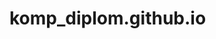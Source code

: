 # komp_diplom.github.io<!DOCTYPE html>
<html lang="en">

<head>
    <meta charset="UTF-8">
    <meta name="viewport" content="width=device-width, initial-scale=1.0">
    <title>Переферия</title>
    <link rel="stylesheet" href="../css/miw.css">
    <link rel="stylesheet" type="text/css"
        href="https://cdnjs.cloudflare.com/ajax/libs/font-awesome/5.15.1/css/all.min.css">
    <link rel="preconnect" href="https://fonts.googleapis.com">
    <link rel="preconnect" href="https://fonts.gstatic.com" crossorigin>
    <link href="https: //fonts.googleapis.com/css2?family=Montserrat:ital,wght@0,100..900;1,100..900&display=swap"
        rel="stylesheet">
    <link rel="preconnect" href="https://fonts.googleapis.com">
    <link rel="preconnect" href="https://fonts.gstatic.com" crossorigin>
    <link href="https: //fonts.googleapis.com/css2?family=Roboto+Condensed:ital,wght@0,100..900;1,100..900&display=swap"
        rel="stylesheet">
    <link rel="preconnect" href="https://fonts.googleapis.com">
    <link rel="preconnect" href="https://fonts.gstatic.com" crossorigin>
    <link rel="preconnect" href="https://fonts.googleapis.com">
    <link rel="preconnect" href="https://fonts.gstatic.com" crossorigin>
    <link href="https://fonts.googleapis.com/css2?family=Montserrat:ital,wght@0,100..900;1,100..900&display=swap"
        rel="stylesheet">
    <link
        href="https://fonts.googleapis.com/css2?family=Merriweather:ital,wght@0,300;0,400;0,700;0,900;1,300;1,400;1,700;1,900&family=Shippori+Antique+B1&family=Ubuntu:ital,wght@0,300;0,400;0,500;0,700;1,300;1,400;1,500;1,700&display=swap"
        rel="stylesheet">
    <link rel="preconnect" href="https://fonts.googleapis.com">
    <link rel="preconnect" href="https://fonts.gstatic.com" crossorigin>
    <link rel="preconnect" href="https://fonts.googleapis.com">
    <link rel="preconnect" href="https://fonts.gstatic.com" crossorigin>
    <link href="https://fonts.googleapis.com/css2?family=Mulish:ital,wght@0,200..1000;1,200..1000&display=swap"
        rel="stylesheet">
    <link
        href="https://fonts.googleapis.com/css2?family=Fira+Sans+Extra+Condensed:ital,wght@0,100;0,200;0,300;0,400;0,500;0,600;0,700;0,800;0,900;1,100;1,200;1,300;1,400;1,500;1,600;1,700;1,800;1,900&display=swap"
        rel="stylesheet">
    <link rel="preconnect" href="https://fonts.googleapis.com">
    <link rel="preconnect" href="https://fonts.gstatic.com" crossorigin>
    <link href="https://fonts.googleapis.com/css2?family=Fjalla+One&display=swap" rel="stylesheet">
    <link rel="preconnect" href="https://fonts.googleapis.com">
    <link rel="preconnect" href="https://fonts.gstatic.com" crossorigin>
    <link
        href="https://fonts.googleapis.com/css2?family=Barlow:ital,wght@0,100;0,200;0,300;0,400;0,500;0,600;0,700;0,800;0,900;1,100;1,200;1,300;1,400;1,500;1,600;1,700;1,800;1,900&family=Dosis:wght@200..800&display=swap"
        rel="stylesheet">
    <link rel="stylesheet" href="../css/animate.css">
    <link rel="stylesheet" href="https://cdnjs.cloudflare.com/ajax/libs/animate.css/4.1.1/animate.min.css" />
    <link rel="preconnect" href="https://fonts.googleapis.com">
    <link rel="preconnect" href="https://fonts.gstatic.com" crossorigin>
    <link href="https://fonts.googleapis.com/css2?family=Oswald:wght@200..700&display=swap" rel="stylesheet">
    <link rel="preconnect" href="https://fonts.googleapis.com">
    <link rel="preconnect" href="https://fonts.gstatic.com" crossorigin>
    <link href="https: //fonts.googleapis.com/css2?family=Montserrat:ital,wght@0,100..900;1,100..900&display=swap"
        rel="stylesheet">
    <link rel="preconnect" href="https://fonts.googleapis.com">
    <link rel="preconnect" href="https://fonts.gstatic.com" crossorigin>
    <link href="https: //fonts.googleapis.com/css2?family=Roboto+Condensed:ital,wght@0,100..900;1,100..900&display=swap"
        rel="stylesheet">
    <link rel="preconnect" href="https://fonts.googleapis.com">
    <link rel="preconnect" href="https://fonts.gstatic.com" crossorigin>
    <link href="https: //fonts.googleapis.com/css2?family=Montserrat:ital,wght@0,100..900;1,100..900&display=swap"
        rel="stylesheet">
    <link rel="preconnect" href="https://fonts.googleapis.com">
    <link rel="preconnect" href="https://fonts.gstatic.com" crossorigin>
    <link href="https: //fonts.googleapis.com/css2?family=Roboto+Condensed:ital,wght@0,100..900;1,100..900&display=swap"
        rel="stylesheet">
    <link rel="preconnect" href="https://fonts.googleapis.com">
    <link rel="preconnect" href="https://fonts.gstatic.com" crossorigin>
    <link
        href="https://fonts.googleapis.com/css2?family=Merriweather:ital,wght@0,300;0,400;0,700;0,900;1,300;1,400;1,700;1,900&family=Shippori+Antique+B1&family=Ubuntu:ital,wght@0,300;0,400;0,500;0,700;1,300;1,400;1,500;1,700&display=swap"
        rel="stylesheet">
    <link rel="preconnect" href="https://fonts.googleapis.com">
    <link rel="preconnect" href="https://fonts.gstatic.com" crossorigin>
    <link rel="preconnect" href="https://fonts.googleapis.com">
    <link rel="preconnect" href="https://fonts.gstatic.com" crossorigin>
    <link href="https://fonts.googleapis.com/css2?family=Mulish:ital,wght@0,200..1000;1,200..1000&display=swap"
        rel="stylesheet">
    <link
        href="https://fonts.googleapis.com/css2?family=Fira+Sans+Extra+Condensed:ital,wght@0,100;0,200;0,300;0,400;0,500;0,600;0,700;0,800;0,900;1,100;1,200;1,300;1,400;1,500;1,600;1,700;1,800;1,900&display=swap"
        rel="stylesheet">
    <link rel="stylesheet" href="https://cdnjs.cloudflare.com/ajax/libs/animate.css/4.1.1/animate.min.css" />
    <link rel="stylesheet" href="./css/animate.css">
    <link rel="stylesheet" href="https://cdnjs.cloudflare.com/ajax/libs/animate.css/4.1.1/animate.min.css" />
    <link href="https://fonts.googleapis.com/css2?family=Oswald&display=swap" rel="stylesheet">
    <link href="https://fonts.googleapis.com/css2?family=Lato&display=swap" rel="stylesheet">
    <script src="https://kit.fontawesome.com/a076d05399.js"></script>
</head>


<body>
    <style>
        .container {
        max-width: 1410px;
        margin: auto;
    }
    
    .row {
        display: flex;
        flex-wrap: wrap;
    }
    
    ul {
        list-style: none;
    }
    
        .footer-col .social-links a {
        display: inline-block;
        height: 40px;
        width: 40px;
        background-color: rgba(255, 255, 255, 0.2);
        margin: 0 10px 10px 0;
        text-align: center;
        line-height: 40px;
        border-radius: 50%;
        color: #ffffff;
        transition: all 0.5s ease;
    }
    
    .footer-col .social-links a:hover {
        color: #24262b;
        background-color: #ffffff;
    }
    
    .footer {
        background-color: #24262b;
        padding: 70px 0;
    }
    
    .footer-col {
        width: 300px;
        padding: 0 15px;
    }
    
    .h4_footer {
        font-size: 18px;
        color: #ffffff;
        text-transform: capitalize;
        margin-bottom: 25px;
        font-weight: 500;
        margin-left: 40px;
        position: relative;
    }
    
    .h4_footer_1 {
        font-size: 18px;
        color: #ffffff;
        text-transform: capitalize;
        margin-bottom: 35px;
        font-weight: 500;
        margin-left: 2px;
        position: relative;
    }
    
    .footer-col h4::before {
        content: '';
        position: absolute;
        left: 0;
        bottom: -10px;
        background-color: #00f6ff;
        height: 2px;
        box-sizing: border-box;
        width: 50px;
    }
    
    .footer-col ul li:not(:last-child) {
        margin-bottom: 10px;
    }
    
    .footer-col ul li a {
        font-size: 16px;
        text-transform: capitalize;
        color: #ffffff;
        text-decoration: none;
        font-weight: 300;
        color: #bbbbbb;
        display: block;
        transition: all 0.3s ease;
    }
    
    .footer-col ul li a:hover {
        color: #ffffff;
        padding-left: 8px;
    }
    
    .buton_p {
        border: #d43c38;
        background-color: #d43c38;
        padding: 10px 54px;
    }
    
    .buton_p:hover {
        background-color: #810a0a;
        transition: 1s;
    }.hidden {
    display: none;
}

.overlay {
    position: fixed;
    top: 0;
    left: 0;
    width: 100%;
    height: 100%;
    background-color: rgba(0, 0, 0, 0.5); /* Прозрачный черный цвет */
    backdrop-filter: blur(5px); /* Размытие фона */
    z-index: 1;
}

.modal {
    position: fixed;
    top: 50%;
    left: 50%;
    transform: translate(-50%, -50%);
    width: 500px;
    background-color: #fff;
    border-radius: 10px;
    padding: 20px;
    box-shadow: 0 0 10px rgba(0, 0, 0, 0.3);
    z-index: 21;
}

.modal-content {
    text-align: center;
}

.close {
    position: absolute;
    top: 10px;
    right: 10px;
    cursor: pointer;
}

.input-field {
    width: 450px;
    margin-bottom: 10px;
    padding: 10px;
    border: 1px solid #ccc;
    border-radius: 5px;
}

#confirmButton {
    margin-top: 20px;
    padding: 10px 20px;
    background-color: #333f89;
    color: white;
    border: none;
    border-radius: 5px;
    cursor: pointer;
    font-size: 16px;
}

#confirmButton:hover {
    background-color: #2b3cac;
}
html {
    scroll-behavior: smooth;
}
.notification {
    position: fixed;
    top: 50%;
    left: 50%;
    transform: translate(-50%, -50%);
    background-color: rgb(0, 0, 0); 
    color: #fff; 
    padding: 20px;
    border-radius: 5px;
    z-index: 1000; 
    text-align: center; 
}

.q_2 p {
    margin-top: 10px;
}
.n_1 {
    text-align: center;
}
.hidden {
    display: none;
}
a {
    text-decoration: none;
    color: white;
}
.p_header {
    margin-right: 20px;
}
    </style>
<div id="overlay" class="overlay hidden"></div>
<div id="modal" class="modal hidden">
    <div class="modal-content">
        <span class="close">&times;</span>
        <h2>Введите данные для покупки</h2>
        <input type="text" id="firstNameInput" class="input-field" placeholder="Имя">
        <input type="text" id="phoneInput" class="input-field" placeholder="Номер телефона">
        <input type="text" id="addressInput" class="input-field" placeholder="Адрес">
        <select style="    width: 473px;
        margin-left: 1px;" id="citySelect" class="input-field">
            <option value="Moscow">Актау</option>
            <option value="Saint Petersburg">Алматы</option>
            <option value="Novosibirsk">Астана</option>
            <option value="Yekaterinburg">Актобе</option>
            <option value="Kazan">Атрау</option>
            <option value="Chelyabinsk">Жанаозен</option>
            <option value="Omsk">Кызылорда</option>
            <option value="Samara">Шымкент</option>
            <option value="Rostov-on-Don">Павлодар</option>
            <option value="Ufa">Караганда</option>
        </select>
        <h3>Банковская карта</h3>
        <input type="text" id="cardInput" class="input-field" placeholder="Номер карты">
        <h3>Трехзначный код</h3>
        <input type="text" id="codeInput" class="input-field" placeholder="CVV">

        <button id="confirmButton">Подтвердить</button>
    </div>
</div>
<div id="notification" class="notification hidden">
    <div class="notification-content">
        Успешная покупка! Заказ будет доставлен в течение 7-10 дней.
    </div>
</div>
<video style="width: 1903px;" class="video" autoplay="autoplay" loop="" muted="" src="../img/analog-mode.mp4"></video>
    <header>
        <div style="position: absolute;" class="header_main">
            <a href="../inddex/glavnoe.html">
            <img src="../img/green_11.png" alt="">
            <p class="p_header"> <a style="margin-left: 1000px;" class="p_header_cilka_1" href="#targetClass1">Мыши</a></p>
            <p class="p_header"> <a class="p_header_cilka" href="#targetClass2">Коврики</a></p>
            <p class="p_header"> <a class="p_header_cilka" href="#targetClass3">Кресла</a></p>
            <p class="p_header"> <a class="p_header_cilka" href="#targetClass4">Микрофон</a></p>
        </a>
        </div>
    </header>

    <!-- <div class="text_maiin">
        <h1>ИГРОВАЯ ПЕРИФЕРИЯ</h1>
        <h2>ВЫБИРАЙ ЛУЧШЕЕ ДЛЯ ГЕЙМИНГА</h2>
        <h4>Для по-настоящему качественного гейминга, кроме игрового компьютера стоит подобрать правильный монитор и
            игровой комплект манипуляторов. Ощути максимальное погружение и качественный гейминг. Выбирай свой комплект
            для игр или работы. </h4>
        <button style="    background-color: #20ad18;" class="buton_p"><a class="aa" href="">Каталог</a></button>
    </div>
    <div class="maiin">
        <div class="maiin_img"><img style="       width: 829px;
            margin-left: 965px;
            margin-top: 43px;
           
        ;" src="../img/ff.png" alt=""></div>
    </div> -->
    <div class="text_g_1">
    </div>


    <div class="kokoko">
        <div style="    margin-left: 850px;" class="neon"></div>
        <h1 class="h1_poko">Игровые мыши</h1>



        <div id="targetClass1" class="komp">
            <div class="monik">
                <div class="monik_block_1">

                    <div class="block_img_monik">
                        <br><br>
                        <h1 class="colorr">
                            HyperX Pulsefire Haste </h1>
                        <img src="../img/x_1.jpg" alt="">
                    </div>
                    <div class="block_text_monik">
                        <div class="q">
                            <div class="w_2">
                                <p class="q_p">35 000 ₸</p>
                            </div>

                            <div class="w_1">
                                <img style="         width: 15px;
                        margin-top: 7px; margin-left: -15px;
                        margin-right: 7px;;" src="../img/exclamation-button.png" alt="">
                                <p style=" font-size: 13px;
                    margin-top: 16px;">2 300 ₸/мес</p>
                            </div>
                        </div>
                        <div class="q_2">
                            <p id="buyButton">Купить</p>
                        </div>
                    </div>
                </div>
                <div class="monik_block_1">

                    <div class="block_img_monik">
                        <br><br>
                        <h1 class="colorr">SAMSUNG ODYSSEY G3 </h1>
                        <img src="../img/x_2.jpg" alt="">
                    </div>
                    <div class="block_text_monik">
                        <div class="q">
                            <div class="w_2">
                                <p class="q_p">38 000 ₸</p>
                            </div>
                            <div class="w_1">
                                <img style="         width: 15px;
                        margin-top: 7px; margin-left: -15px;
                        margin-right: 7px;;" src="../img/exclamation-button.png" alt="">
                                <p style=" font-size: 13px;
                    margin-top: 16px;">3 100 ₸/мес</p>
                            </div>
                        </div>
                        <div class="q_2">
                            <p id="buyButton">Купить</p>
                        </div>
                    </div>
                </div>
                <div class="monik_block_1">

                    <div class="block_img_monik">
                        <br><br>
                        <h1 class="colorr">SAMSUNG ODYSSEY G3 </h1>
                        <img src="../img/x_3.jpg" alt="">
                    </div>
                    <div class="block_text_monik">
                        <div class="q">
                            <div class="w_2">
                                <p class="q_p">75 000 ₸</p>
                            </div>
                            <div class="w_1">
                                <img style="         width: 15px;
                        margin-top: 7px; margin-left: -15px;
                        margin-right: 7px;;" src="../img/exclamation-button.png" alt="">
                                <p style=" font-size: 13px;
                    margin-top: 16px;">6 200 ₸/мес</p>
                            </div>
                        </div>
                        <div class="q_2">
                            <p id="buyButton">Купить</p>
                        </div>
                    </div>
                </div>
                <div class="monik_block_1">

                    <div class="block_img_monik">
                        <br><br>
                        <h1 class="colorr">ACER NITRO X</h1>
                        <img src="../img/x_4.jpg" alt="">
                    </div>
                    <div class="block_text_monik">
                        <div class="q">
                            <div class="w_2">
                                <p class="q_p">60 000 ₸</p>
                            </div>
                            <div class="w_1">
                                <img style="         width: 15px;
                        margin-top: 7px; margin-left: -15px;
                        margin-right: 7px;;" src="../img/exclamation-button.png" alt="">
                                <p style=" font-size: 13px;
                    margin-top: 16px;">5 000 ₸/мес</p>
                            </div>
                        </div>
                        <div class="q_2">
                            <p id="buyButton">Купить</p>
                        </div>
                    </div>
                </div>
            </div>
        </div>

        <div class="j_1">


            <div class="h_1">
                <div class="b_1">
                    Pulsefire Core
                </div>
                <div class="b_2">
                    <img src="../img/miw_1.jpg" alt="">
                </div>
                <div class="b_3">
                    Симметричная
                </div>
                <div class="b_4">
                    Проводной
                </div>
                <div class="b_5">
                    20 млн нажатий
                </div>
                <div class="b_6">
                    RGB
                </div>
                <div class="b_7">
                    87 г
                </div>
                <div class="b_8">
                    220 дюймов в секунду
                </div>
                <div class="b_9">
                    1 000 Гц (1 мс)
                </div>
                <div class="b_11">
                    Pixart 3327
                </div>
                <div class="b_12">
                    С оплеткой
                </div>
                <div class="b_10">
                    15 000 ₸
                </div>
            </div>
            <div class="h_1">
                <div class="b_1">
                    Pulsefire FPS Pro
                </div>
                <div class="b_2">
                    <img src="../img/miw_2.jpg" alt="">
                </div>
                <div class="b_3">
                    Эргономичная
                </div>
                <div class="b_4">
                    Проводной
                </div>
                <div class="b_5">
                    20 млн нажатий
                </div>
                <div class="b_6">
                    RGB
                </div>
                <div class="b_7">
                    95 г
                </div>
                <div class="b_8">
                    450 дюймов в секунду
                </div>
                <div class="b_9">
                    1 000 Гц (1 мс)
                </div>
                <div class="b_11">
                    Pixart 3389
                </div>
                <div class="b_12">
                    С оплеткой
                </div>
                <div class="b_10">
                    20 000 ₸
                </div>
            </div>
            <div class="h_1">
                <div class="b_1">
                    Pulsefire Surge
                </div>
                <div class="b_2">
                    <img src="../img/miw_3.jpg" alt="">
                </div>
                <div class="b_3">
                    Симметричная
                </div>
                <div class="b_4">
                    Проводной
                </div>
                <div class="b_5">
                    50 млн нажатий
                </div>
                <div class="b_6">
                    RGB - 360°
                </div>
                <div class="b_7">
                    100 г
                </div>
                <div class="b_8">
                    450 дюймов в секунду
                </div>
                <div class="b_9">
                    1 000 Гц (1 мс)
                </div>
                <div class="b_11">
                    Pixart 3389
                </div>
                <div class="b_12">
                    С оплеткой
                </div>
                <div class="b_10">
                    25 000 ₸
                </div>
            </div>
            <div class="h_1">
                <div class="b_1">
                    Pulsefire Raid
                </div>
                <div class="b_2">
                    <img src="../img/miw_4.jpg" alt="">
                </div>
                <div class="b_3">
                    Эргономичная
                </div>
                <div class="b_4">
                    Проводной
                </div>
                <div class="b_5">
                    20 млн нажатий
                </div>
                <div class="b_6">
                    RGB
                </div>
                <div class="b_7">
                    95 г
                </div>
                <div class="b_8">
                    450 дюймов в секунду
                </div>
                <div class="b_9">
                    1 000 Гц (1 мс)
                </div>
                <div class="b_11">
                    Pixart 3389
                </div>
                <div class="b_12">
                    С оплеткой
                </div>
                <div class="b_10">
                    30 000 ₸
                </div>
            </div>
            <div class="h_1">
                <div class="b_1">
                    Pulsefire Dart
                </div>
                <div class="b_2">
                    <img src="../img/miw_5.jpg" alt="">
                </div>
                <div class="b_3">
                    Эргономичная
                </div>
                <div class="b_4">
                    Беспроводное
                </div>
                <div class="b_5">
                    50 млн нажатий
                </div>
                <div class="b_6">
                    RGB
                </div>
                <div class="b_7">
                    112 г
                </div>
                <div class="b_8">
                    450 дюймов в секунду
                </div>
                <div class="b_9">
                    1 000 Гц (1 мс)
                </div>
                <div class="b_11">
                    Pixart 3335
                </div>
                <div class="b_12">
                    С оплеткой
                </div>
                <div class="b_10">
                    35 000 ₸
                </div>
            </div>
            <div class="h_1">
                <div class="b_1">
                    Pulsefire Haste
                </div>
                <div class="b_2">
                    <img src="../img/miw_6.jpg" alt="">
                </div>
                <div class="b_3">
                    Симметричная
                </div>
                <div class="b_4">
                    Беспроводное
                </div>
                <div class="b_5">
                    60 млн нажатий
                </div>
                <div class="b_6">
                    RGB
                </div>
                <div class="b_7">
                    59 г
                </div>
                <div class="b_8">
                    450 дюймов в секунду
                </div>
                <div class="b_9">
                    1 000 Гц (1 мс)
                </div>
                <div class="b_11">
                    Pixart 3335
                </div>
                <div class="b_12">
                    С оплеткой
                </div>
                <div class="b_10">
                    40 000 ₸
                </div>
            </div>
        </div>
        <div class="n">
            <div class="n_1">
                <img src="../img/mo_1.jpg" alt="">
                <h3>Сенсор Pixart 3335</h3>
                <p>Оптический датчик Pixart обеспечивает оптимальный баланс между рабочими параметрами и массой
                    манипулятора. Сенсор работает с разрешением 16000 DPI, обеспечивая отзывчивый и плавный контроль
                    движений для точного прицеливания.</p>
            </div>
            <div class="n_1">
                <img src="../img/mo_2.jpg" alt="">
                <h3>Отзывчивая конструкция с раздельными кнопками</h3>
                <p>Конструкция корпуса включает раздельные кнопки. Создаваемые ими единообразные ощущения позволяют
                    фиксировать не только активные, но и легкие клики.</p>
            </div>
            <div class="n_1">
                <img src="../img/mo_3.jpg" alt="">
                <h3>Совместимость с разными платформами</h3>
                <p>Используйте одну мышь для игр на ПК и консоли. Pulsefire Haste поддерживает подключение к ПК, PS4.
                    Xbox One.</p>
            </div>
        </div>


        <div class="neon"></div>
        <h1 id="targetClass2"  class="h1_poko">Игровые коврики</h1>
        <div class="komp_19">
            <div class="monik">
                <div class="monik_block_1">

                    <div class="block_img_monik">
                        <br><br>
                        <h1 class="colorr">
                            HYPERPC Pad M </h1>
                        <img src="../img/kov_1.jpg" alt="">
                    </div>
                    <div class="block_text_monik">
                        <div class="q">
                            <div class="w_2">
                                <p class="q_p">7 500 ₸</p>
                            </div>

                            <div class="w_1">
                                <img style="         width: 15px;
                        margin-top: 7px; margin-left: -15px;
                        margin-right: 7px;;" src="../img/exclamation-button.png" alt="">
                                <p style=" font-size: 13px;
                    margin-top: 16px;">620 ₸/мес</p>
                            </div>
                        </div>
                        <div class="q_2">
                            <p id="buyButton">Купить</p>
                        </div>
                    </div>
                </div>
                <div class="monik_block_1">

                    <div class="block_img_monik">
                        <br><br>
                        <h1 class="colorr">
                            Razer Goliathus </h1>
                        <img src="../img/kov_2.jpg" alt="">
                    </div>
                    <div class="block_text_monik">
                        <div class="q">
                            <div class="w_2">
                                <p class="q_p">9 000 ₸</p>
                            </div>
                            <div class="w_1">
                                <img style="         width: 15px;
                        margin-top: 7px; margin-left: -15px;
                        margin-right: 7px;;" src="../img/exclamation-button.png" alt="">
                                <p style=" font-size: 13px;
                    margin-top: 16px;">750 ₸/мес</p>
                            </div>
                        </div>
                        <div class="q_2">
                            <p id="buyButton">Купить</p>
                        </div>
                    </div>
                </div>
                <div class="monik_block_1">

                    <div class="block_img_monik">
                        <br><br>
                        <h1 class="colorr">
                            HYPERPC Pad L </h1>
                        <img src="../img/kov_3.jpg" alt="">
                    </div>
                    <div class="block_text_monik">
                        <div class="q">
                            <div class="w_2">
                                <p class="q_p">13 000 ₸</p>
                            </div>
                            <div class="w_1">
                                <img style="         width: 15px;
                        margin-top: 7px; margin-left: -15px;
                        margin-right: 7px;;" src="../img/exclamation-button.png" alt="">
                                <p style=" font-size: 13px;
                    margin-top: 16px;">1 080 ₸/мес</p>
                            </div>
                        </div>
                        <div class="q_2">
                            <p id="buyButton">Купить</p>
                        </div>
                    </div>
                </div>
                <div class="monik_block_1">

                    <div class="block_img_monik">
                        <br><br>
                        <h1 class="colorr">
                            HYPERPC Pad XL </h1>
                        <img src="../img/kov_4.jpg" alt="">
                    </div>
                    <div class="block_text_monik">
                        <div class="q">
                            <div class="w_2">
                                <p class="q_p">7 000 ₸</p>
                            </div>
                            <div class="w_1">
                                <img style="         width: 15px;
                        margin-top: 7px; margin-left: -15px;
                        margin-right: 7px;;" src="../img/exclamation-button.png" alt="">
                                <p style=" font-size: 13px;
                    margin-top: 16px;">583 ₸/мес</p>
                            </div>
                        </div>
                        <div class="q_2">
                            <p id="buyButton">Купить</p>
                        </div>
                    </div>
                </div>
            </div>
        </div>
        <div class="komp_19_1">
            <div class="monik">
                <div class="monik_block_1">

                    <div class="block_img_monik">
                        <br><br>
                        <h1 class="colorr">

                            HyperX Fury S Pro L </h1>
                        <img src="../img/kov_5.jpg" alt="">
                    </div>
                    <div class="block_text_monik">
                        <div class="q">
                            <div class="w_2">
                                <p class="q_p">12 000 ₸</p>
                            </div>

                            <div class="w_1">
                                <img style="         width: 15px;
                        margin-top: 7px; margin-left: -15px;
                        margin-right: 7px;;" src="../img/exclamation-button.png" alt="">
                                <p style=" font-size: 13px;
                    margin-top: 16px;">1 000 ₸/мес</p>
                            </div>
                        </div>
                        <div class="q_2">
                            <p id="buyButton">Купить</p>
                        </div>
                    </div>
                </div>
                <div class="monik_block_1">

                    <div class="block_img_monik">
                        <br><br>
                        <h1 class="colorr">

                            Razer Gigantus V2 M </h1>
                        <img src="../img/kov_6.jpg" alt="">
                    </div>
                    <div class="block_text_monik">
                        <div class="q">
                            <div class="w_2">
                                <p class="q_p">17 000 ₸</p>
                            </div>
                            <div class="w_1">
                                <img style="         width: 15px;
                        margin-top: 7px; margin-left: -15px;
                        margin-right: 7px;;" src="../img/exclamation-button.png" alt="">
                                <p style=" font-size: 13px;
                    margin-top: 16px;">1 416 ₸/мес</p>
                            </div>
                        </div>
                        <div class="q_2">
                            <p id="buyButton">Купить</p>
                        </div>
                    </div>
                </div>
                <div class="monik_block_1">

                    <div class="block_img_monik">
                        <br><br>
                        <h1 class="colorr">

                            HyperX Fury S Pro XL </h1>
                        <img src="../img/kov_7.jpg" alt="">
                    </div>
                    <div class="block_text_monik">
                        <div class="q">
                            <div class="w_2">
                                <p class="q_p">16 000 ₸</p>
                            </div>
                            <div class="w_1">
                                <img style="         width: 15px;
                        margin-top: 7px; margin-left: -15px;
                        margin-right: 7px;;" src="../img/exclamation-button.png" alt="">
                                <p style=" font-size: 13px;
                    margin-top: 16px;">1 330 ₸/мес</p>
                            </div>
                        </div>
                        <div class="q_2">
                            <p id="buyButton">Купить</p>
                        </div>
                    </div>
                </div>
                <div class="monik_block_1">

                    <div class="block_img_monik">
                        <br><br>
                        <h1 class="colorr">

                            Razer Gigantus V2 L </h1>
                        <img src="../img/kov_8.jpg" alt="">
                    </div>
                    <div class="block_text_monik">
                        <div class="q">
                            <div class="w_2">
                                <p class="q_p">24 000 ₸</p>
                            </div>
                            <div class="w_1">
                                <img style="         width: 15px;
                        margin-top: 7px; margin-left: -15px;
                        margin-right: 7px;;" src="../img/exclamation-button.png" alt="">
                                <p style=" font-size: 13px;
                    margin-top: 16px;">2 000 ₸/мес</p>
                            </div>
                        </div>
                        <div class="q_2">
                            <p id="buyButton">Купить</p>
                        </div>
                    </div>
                </div>
            </div>
        </div>




        <div class="neon_2"></div>
        <h1 id="targetClass3"  class="h1_poko_2">Игровые кресла</h1>
        <div class="komp_19">
            <div class="monik">
                <div class="monik_block_1">

                    <div class="block_img_monik">
                        <br><br>
                        <h1 class="colorr">
                            E201 Interceptor</h1>
                        <img style="    height: 569px;" src="../img/kre_1.webp" alt="">
                    </div>
                    <div class="block_text_monik">
                        <div class="q">
                            <div class="w_2">
                                <p class="q_p">99 990 ₸</p>
                            </div>

                            <div class="w_1">
                                <img style="         width: 15px;
                        margin-top: 7px; margin-left: -15px;
                        margin-right: 7px;;" src="../img/exclamation-button.png" alt="">
                                <p style=" font-size: 13px;
                    margin-top: 16px;">8 300 ₸/мес</p>
                            </div>
                        </div>
                        <div class="q_2">
                            <p id="buyButton">Купить</p>
                        </div>
                    </div>
                </div>
                <div class="monik_block_1">

                    <div class="block_img_monik">
                        <br><br>
                        <h1 class="colorr">
                            E301 Rampage </h1>
                        <img style="    height: 565px;" src="../img/kre_2.webp" alt="">
                    </div>
                    <div class="block_text_monik">
                        <div class="q">
                            <div class="w_2">
                                <p class="q_p">109 990 ₸</p>
                            </div>
                            <div class="w_1">
                                <img style="         width: 15px;
                        margin-top: 7px; margin-left: -15px;
                        margin-right: 7px;;" src="../img/exclamation-button.png" alt="">
                                <p style=" font-size: 13px;
                    margin-top: 16px;">9 100 ₸/мес</p>
                            </div>
                        </div>
                        <div class="q_2">
                            <p id="buyButton">Купить</p>
                        </div>
                    </div>
                </div>
                <div class="monik_block_1">

                    <div class="block_img_monik">
                        <br><br>
                        <h1 class="colorr">
                            E203 Highlight</h1>
                        <img style="    height: 567px;" src="../img/kre_3.webp" alt="">
                    </div>
                    <div class="block_text_monik">
                        <div class="q">
                            <div class="w_2">
                                <p class="q_p">129 990 ₸</p>
                            </div>
                            <div class="w_1">
                                <img style="         width: 15px;
                        margin-top: 7px; margin-left: -15px;
                        margin-right: 7px;;" src="../img/exclamation-button.png" alt="">
                                <p style=" font-size: 13px;
                    margin-top: 16px;">10 750 ₸/мес</p>
                            </div>
                        </div>
                        <div class="q_2">
                            <p id="buyButton">Купить</p>
                        </div>
                    </div>
                </div>
                <div class="monik_block_1">

                    <div class="block_img_monik">
                        <br><br>
                        <h1 class="colorr">
                            E101 Fortress </h1>
                        <img src="../img/kre_4.webp" alt="">
                    </div>
                    <div class="block_text_monik">
                        <div class="q">
                            <div class="w_2">
                                <p class="q_p">159 990 ₸</p>
                            </div>
                            <div class="w_1">
                                <img style="         width: 15px;
                        margin-top: 7px; margin-left: -15px;
                        margin-right: 7px;;" src="../img/exclamation-button.png" alt="">
                                <p style=" font-size: 13px;
                    margin-top: 16px;">13 250 ₸/мес</p>
                            </div>
                        </div>
                        <div class="q_2">
                            <p id="buyButton">Купить</p>
                        </div>
                    </div>
                </div>
            </div>
        </div>
        <div class="komp_19_1">
            <div class="monik">
                <div class="monik_block_1">

                    <div class="block_img_monik">
                        <br><br>
                        <h1 class="colorr">

                            Noblechairs HERO V1 </h1>
                        <img src="../img/kre_6.jpg" alt="">
                    </div>
                    <div class="block_text_monik">
                        <div class="q">
                            <div class="w_2">
                                <p class="q_p">280 000 ₸</p>
                            </div>

                            <div class="w_1">
                                <img style="         width: 15px;
                        margin-top: 7px; margin-left: -15px;
                        margin-right: 7px;;" src="../img/exclamation-button.png" alt="">
                                <p style=" font-size: 13px;
                    margin-top: 16px;">23 333 ₸/мес</p>
                            </div>
                        </div>
                        <div class="q_2">
                            <p id="buyButton">Купить</p>
                        </div>
                    </div>
                </div>
                <div class="monik_block_1">

                    <div class="block_img_monik">
                        <br><br>
                        <h1 class="colorr">

                            Noblechairs HERO V2 </h1>
                        <img src="../img/kre_5.jpg" alt="">
                    </div>
                    <div class="block_text_monik">
                        <div class="q">
                            <div class="w_2">
                                <p class="q_p">320 000 ₸</p>
                            </div>
                            <div class="w_1">
                                <img style="         width: 15px;
                        margin-top: 7px; margin-left: -15px;
                        margin-right: 7px;;" src="../img/exclamation-button.png" alt="">
                                <p style=" font-size: 13px;
                    margin-top: 16px;">26 666 ₸/мес</p>
                            </div>
                        </div>
                        <div class="q_2">
                            <p id="buyButton">Купить</p>
                        </div>
                    </div>
                </div>
            </div>
        </div>


        <div class="m">
            <div class="m_1">
                <h1 style="    font-family: 'Montserrat';
                font-weight: 500;">ПОЛНАЯ ПОДДЕРЖКА ВАШЕЙ ОСАНКИ!</h1>
                <p>Создавая модель noblechairs HERO, производители приняли во внимание множество пользовательских
                    отзывов, где речь шла о надежной поддержке поясницы. Вот почему, специалисты компании наделили свое
                    детище точно такой же системой, как и в современных автомобилях. Речь идет о буквально вшитой
                    подушке для поясницы, которая надежно поддерживает осанку и легко настраивается при помощи удобного
                    регулятора.</p>
                <p style="    font-family: 'Mulish';
                    font-weight: 700;">Преимущества системы:</p>
                <p style="margin-bottom: -10px;">• Не требует использования дополнительных подушек</p>
                <p style="margin-bottom: -10px;">• Быстрая и простая регулировка.</p>
                <p>• Создает дополнительный комфорт, особенно если вы долго работаете или играете.</p>
            </div>
            <div class="m_2">
                <img style="width: 730px;
                margin-left: 105px;" src="../img/m_1.jpg" alt="">
            </div>
        </div>



        <div class="m_w_1">
            <div class="m_2">
                <img style="width: 730px;
                " src="../img/m_2.jpg" alt="">
            </div>
            <div class="m_1">
                <h1 style="    font-family: 'Montserrat';
                font-weight: 500;">ВЫСОКАЯ СПИНКА И ШИРОКОЕ СИДЕНЬЕ</h1>
                <p>HERO - это крупное, габаритное игровое кресло. Самое большое из всей линейки стульев от noblechairs.
                    Крупные подлокотники, широкое сиденье и высокая спинка отличают его от других аналогов. Разумеется,
                    что в кресле используется качественная обивка, а также подголовник, наполненный пеной с эффектом
                    памяти. В сумме это создает еще больше комфорта на рабочем месте или же в домашней обстановке, пока
                    вы играете в любимую игру. Достаточно лишь раз усесться в noblechairs HERO, чтобы навсегда его
                    полюбить.</p>
                <p style="    font-family: 'Mulish';
                    font-weight: 700;">Ключевые особенности:
                </p>
                <p style="margin-bottom: -10px;">• Крупные подлокотники, которые отлично сочетаются с другими
                    компонентами кресла.</p>
                <p style="margin-bottom: -10px;">• Широкое сиденье, предназначенное для пользователей с разной
                    комплекцией.</p>
                <p>• Высокая спинка с особой, изогнутой формой.</p>
            </div>
        </div>


        <div class="m_w_2">
            <div class="m_1">
                <h1 style="    font-family: 'Montserrat';
                font-weight: 500;">ЭЛЕГАНТНОСТЬ И ЭСТЕТИКА</h1>
                <p>Внешний вид кресла тоже имеет значение. Практичность, комфорт, настройка разных частей без сомнения
                    важны, но первое впечатление всегда оставляет дизайн и множество его деталей. Поэтому noblechairs
                    HERO имеет особую прострочку, брендовые логотипы и современный, притягательный внешний вид, который
                    и строится на мелочах.</p>
                <p style="    font-family: 'Mulish';
                    font-weight: 700;">Подробнее об элементах дизайна кресла:
                </p>
                <p style="margin-bottom: -10px;">• Ненавязчивое и качественно выполненное брендирование</p>
                <p style="margin-bottom: -10px;">• Алюминиевое лого компании и вентиляционные прорези на спинке кресла
                </p>
                <p>• Ромбовидная прошивка сиденья и спинки</p>
            </div>
            <div class="m_2">
                <img style="width: 730px;
                " src="../img/m_3.jpg" alt="">
            </div>
        </div>



        <div class="m_w_3">
            <div class="m_2">
                <img style="width: 730px;
                " src="../img/m_4.jpg" alt="">
            </div>
            <div class="m_1">
                <h1 style="    font-family: 'Montserrat';
                font-weight: 500;">ПРЕВОСХОДНАЯ ЭРГОНОМИКА</h1>
                <p>Модель HERO создавалась в сотрудничестве с про-игроками, поэтому кресло имеет еще больше преимуществ
                    и различных особенностей. Пожалуй, главным из них является надежная поддержка осанки, ведь спинка
                    стула идеально повторяет контуры позвоночника, тем самым обеспечивая еще больше комфорта и снижая
                    нагрузку на тело. Это особенно актуально, если вам приходится подолгу работать или играть часами
                    напролет.</p>
                <p style="    font-family: 'Mulish';
                    font-weight: 700;">Эргономичные составляющие кресла:
                </p>
                <p style="margin-bottom: -10px;">• Подголовник, наполненный пеной с эффектом памяти, вследствие чего он
                    отлично подойдет для индивидуальных параметров каждого геймера. </p>
                <p style="margin-bottom: -10px;">• Форма спинки идеально повторяет контуры позвоночника.

                </p>
                <p>• Настраиваемая поддержка поясницы и механизм кресла-качалки.</p>
            </div>
        </div>




        <div class="m_w_4">

            <div class="m_1">
                <h1 style="    font-family: 'Montserrat';
                font-weight: 500;">ЛУЧШИЕ МАТЕРИАЛЫ И КОМПОНЕНТЫ!</h1>
                <p>Качественное игровое кресло не может быть таким только снаружи. Это понятие строится на множестве
                    материалов и компонентов, из которых оно состоит. Вот почему, спецы из компании noblechairs
                    проделали долгую и кропотливую работу, чтобы подобрать для своего детища самое лучшее, а именно:

                </p>

                <p style="margin-bottom: -10px;">• Конструкцию из прочной стали. </p>
                <p style="margin-bottom: -10px;">• Специальную пену в качестве наполнителя мягких частей.


                </p>
                <p>• Велюровые подушки для головы и поясницы.</p>
            </div>
            <div class="m_2">
                <img style="width: 730px;
                " src="../img/m_5.jpg" alt="">
            </div>
        </div>




        <div class="m_w_5">
            <div class="m_2">
                <img style="width: 730px;
                " src="../img/m_6.jpg" alt="">
            </div>
            <div class="m_1">
                <h1 style="    font-family: 'Montserrat';
                font-weight: 500;">ДВА ТИПА ПОКРЫТИЯ</h1>
                <p>Эта модель изготавливается в нескольких расцветках, а также в двух вариантах обивки: из натуральной
                    или искусственной кожи. На стульях можно заметить оригинальные боковые полоски из велюра - еще один
                    признак качества и стильного дизайна.</p>
                <p style="    font-family: 'Mulish';
                    font-weight: 700;">Детальнее о покрытии и наполнителе:
                </p>
                <p style="margin-bottom: -10px;">• Обе разновидности обивки легко чистятся, не поддаются воздействию
                    влаги, а также отлично пропускают воздух.</p>
                <p style="margin-bottom: -10px;">• Толщина полиуретановой кожи составляет 1,5 мм, а натуральной - 1,7
                    мм.

                </p>
                <p>• Множество различных расцветок на любой вкус.</p>
            </div>

        </div>




        <div class="neon_5"></div>
        <h1 id="targetClass4"  class="h1_poko_5">Микрофон</h1>

        <div class="mik">
            <div class="mik_1">
                <img src="../img/mikro_1-removebg-preview.png" alt="">
            </div>
            <div class="mik_2">
                <h1 style="font-size: 32px;">HyperX Duocast</h1>
                <p style="    color: #ffffff94;">Микрофон HyperX DuoCast — лучший выбор для геймеров, стримеров,
                    видеомонтажеров и подкастеров,
                    которым требуется аксессуар с высоким качеством звука. Простая конструкция микрофона с подключением
                    по USB позволяет использовать его даже новичку. Несмотря на простое исполнение, функциональность
                    модели не уступает более продвинутым устройствам. Стильная подсветка с регулировкой параметров через
                    фирменное ПО позволяет подчеркнуть собственную индивидуальность.</p>
                <div class="ca">
                    <div class="hr_hr"> </div>
                    <div class="ca_2">
                        <p style="font-size: 19px;
                            font-family: 'Mulish';
                            margin-left: 10px;">Цена 99 990 ₸</p>
                        <div id="buyButton" class="kupit">Купить</div>
                    </div>
                    <div class="hr_hr_2"></div>
                    <div class="re">
                        <img src="../img/business-and-finance.png" alt="">
                        <p style="    margin-right: 50px;
                        margin-left: 10px;
                        margin-top: 28px;">Способ оплаты</p>
                        <img src="../img/delivery-truck.png" alt="">
                        <p style="    
                        margin-left: 10px;
                        margin-top: 28px;">Способ доставки</p>
                    </div>
                </div>
            </div>
        </div>
        <div class="mik">
            <div class="mik_1">
                <img src="../img/mikro_2-removebg-preview-removebg-preview.png" alt="">
            </div>
            <div class="mik_2">
                <h1 style="font-size: 32px;">
                    HyperX QuadCast S</h1>
                <p style="    color: #ffffff94;">HyperX QuadCast — полнофункциональный автономный микрофон, который
                    идеально подходит для начинающих стримеров или подкастеров, которым необходим конденсаторный
                    микрофон с высоким качеством звука. Микрофон QuadCast оснащен собственным амортизирующим подвесом,
                    который помогает снизить шум окружающей среды, и встроенным поп-фильтром, с помощью которого можно
                    приглушить надоедливые взрывные звуки.</p>
                <div class="ca">
                    <div class="hr_hr"> </div>
                    <div class="ca_2">
                        <p style="font-size: 19px;
                            font-family: 'Mulish';
                            margin-left: 10px;">Цена 120 000 ₸</p>
                        <div id="buyButton" class="kupit">Купить</div>
                    </div>
                    <div class="hr_hr_2"></div>
                    <div class="re">
                        <img src="../img/business-and-finance.png" alt="">
                        <p style="    margin-right: 50px;
                        margin-left: 10px;
                        margin-top: 28px;">Способ оплаты</p>
                        <img src="../img/delivery-truck.png" alt="">
                        <p style="    
                        margin-left: 10px;
                        margin-top: 28px;">Способ доставки</p>
                    </div>
                </div>
            </div>
        </div>
        <div style="margin-top: 140px;" class="mik">
            <div class="mik_1">
                <img src="../img/mikro_3-removebg-preview.png" alt="">
            </div>
            <div class="mik_2">
                <h1 style="font-size: 32px;">

                    HyperX SoloCast</h1>
                <p style="    color: #ffffff94;">Для режиссеров видеомонтажа, стримеров и геймеров, которым необходим
                    USB-микрофон с превосходным качеством звука, отличным вариантом станет HyperX SoloCast. Это микрофон
                    типа Plug N Play, что обеспечивает простоту использования. Кроме того, он содержит ряд любимых
                    нашими поклонниками возможностей, таких как сенсорный датчик отключения звука и светодиодный
                    индикатор выключенного звук</p>
                <div class="ca">
                    <div class="hr_hr"> </div>
                    <div class="ca_2">
                        <p style="font-size: 19px;
                            font-family: 'Mulish';
                            margin-left: 10px;">Цена 110 000 ₸</p>
                        <div id="buyButton" class="kupit">Купить</div>
                    </div>
                    <div class="hr_hr_2"></div>
                    <div class="re">
                        <img src="../img/business-and-finance.png" alt="">
                        <p style="    margin-right: 50px;
                        margin-left: 10px;
                        margin-top: 28px;">Способ оплаты</p>
                        <img src="../img/delivery-truck.png" alt="">
                        <p style="    
                        margin-left: 10px;
                        margin-top: 28px;">Способ доставки</p>
                    </div>
                </div>
            </div>
        </div>

<div class="koko">
    <div class="k_1">
        <div class="k_main_1">
            <img src="../img/d_1.jpg" alt="">
        </div>
        <div style="    width: 800px;
        align-content: center;
        margin-left: 100px;" class="k_main_2">
            <h1 style="    font-weight: 500;
            font-family: 'Montserrat';">Настраиваемая круговая RGB-подсветка</h1>
            <p>Сделайте свой микрофон ярче, подчеркнув его стильный вид круговой RGB-подсветкой с двумя
                настраиваемыми зонами. С DuoCast можно не только играть, но и работать – устройство обеспечивает
                высокое качество звучания голоса.</p>
        </div>
    </div>
</div>
<div class="koko_1">
    <div class="k_1">
        <div style="    width: 800px;
        align-content: center;
        margin-right: 100px;" class="k_main_2">
            <h1 style="    font-weight: 500;
            font-family: 'Montserrat';">Запись в формате высокого разрешения 24 бита/96 кГц</h1>
            <p>Высокая битовая глубина и частота дискретизации DuoCast позволяет выполнять запись с низким уровнем шума. На выходе получается высококачественное звучание без искажений и посторонних помех.</p>
        </div>
        <div class="k_main_1">
            <img src="../img/d_2.jpg" alt="">
        </div>
    </div>
</div>      
<div class="koko_2">
    <div class="k_1">
        <div class="k_main_1">
            <img style="margin-top: 60px;" src="../img/d_3.jpg" alt="">
        </div>
        <div style="    width: 800px;
        align-content: center;
        margin-left: 100px;" class="k_main_2">
            <h1 style="    font-weight: 500;
            font-family: 'Montserrat';">Компактный амортизирующий подвес</h1>
            <p>Модель микрофона сочетает в себе изящество исполнения и широкую функциональность. Лаконичная конструкция дополняется удобным амортизирующим подвесом, который также уменьшает шум и вибрацию.</p>
        </div>
      
    </div>
</div>   
<div class="koko_3">
    <div class="k_1">
        <div style="    width: 800px;
        align-content: center;
        margin-right: 100px;" class="k_main_2">
            <h1 style="    font-weight: 500;
            font-family: 'Montserrat';">Сенсорный датчик выключения микрофона и регулировка усиления</h1>
            <p>Никогда еще пользоваться микрофоном не было настолько удобно. Для отключения девайса достаточно одного касания, простая в применении ручка настройки усиления обеспечивает полный контроль звука трансляции.</p>
        </div>
        <div class="k_main_1">
            <img src="../img/d_4.jpg" alt="">
        </div>
    </div>
</div>   



<div style="position: absolute;" id="Container">
    <form class="form">
        <input class="form-content" type="text" placeholder="Логин" />
        <input class="form-content" type="password" placeholder="Пароль" />
        <button>Войти</button>
    </form>
  
    <div id="rays">
        <svg fill="none" viewBox="0 0 299 152" height="9em" width="18em" xmlns="http://www.w3.org/2000/svg">
            <path fill="url(#paint0_linear_8_3)"
                d="M149.5 152H133.42L9.53674e-07 4.70132e-06H149.5L299 4.70132e-06L165.58 152H149.5Z"></path>
            <defs>
                <linearGradient gradientUnits="userSpaceOnUse" y2="12.1981" x2="150.12" y1="152" x1="149.5"
                    id="paint0_linear_8_3">
                    <stop stop-color="#00E0FF"></stop>
                    <stop stop-opacity="0" stop-color="#65EDFF" offset="1"></stop>
                </linearGradient>
            </defs>
        </svg>
    </div>
  
    <div id="emiter">
        <svg fill="none" viewBox="0 0 160 61" height="61" width="160" xmlns="http://www.w3.org/2000/svg">
            <g filter="url(#filter0_di_1_38)">
                <path fill="#2B2B2B"
                    d="M80 27.9997C121.974 27.9997 156 22.4032 156 15.4996L156 40.4998C156 47.4034 121.974 52.9998 80 52.9998C38.0265 52.9998 4.00028 47.4034 4 40.4998V40.4998V15.51C4.0342 22.4089 38.0474 27.9997 80 27.9997Z"
                    clip-rule="evenodd" fill-rule="evenodd"></path>
            </g>
            <ellipse fill="url(#paint0_radial_1_38)" ry="4.80773" rx="28.3956" cy="17.4236" cx="80"></ellipse>
            <g filter="url(#filter1_i_1_38)">
                <path fill="#323232"
                    d="M80 28.0002C121.974 28.0002 156 22.4037 156 15.5001C156 8.59648 121.974 3 80 3C38.0264 3 4 8.59648 4 15.5001C4 22.4037 38.0264 28.0002 80 28.0002ZM80.0001 20.308C96.1438 20.308 109.231 18.1555 109.231 15.5002C109.231 12.845 96.1438 10.6925 80.0001 10.6925C63.8564 10.6925 50.7693 12.845 50.7693 15.5002C50.7693 18.1555 63.8564 20.308 80.0001 20.308Z"
                    clip-rule="evenodd" fill-rule="evenodd"></path>
            </g>
            <g filter="url(#filter2_di_1_38)">
                <path fill="#378BA6"
                    d="M106.725 17.4505C108.336 16.8543 109.231 16.1943 109.231 15.4999C109.231 12.8446 96.1438 10.6921 80.0001 10.6921C63.8564 10.6921 50.7693 12.8446 50.7693 15.4999C50.7693 16.1943 51.6645 16.8543 53.2752 17.4504C53.275 17.4414 53.2748 17.4323 53.2748 17.4232C53.2748 14.768 65.2401 12.6155 80.0001 12.6155C94.7601 12.6155 106.725 14.768 106.725 17.4232C106.725 17.4323 106.725 17.4414 106.725 17.4505Z"
                    clip-rule="evenodd" fill-rule="evenodd"></path>
            </g>
            <defs>
                <filter color-interpolation-filters="sRGB" filterUnits="userSpaceOnUse" height="45.5002" width="160"
                    y="15.4996" x="0" id="filter0_di_1_38">
                    <feFlood result="BackgroundImageFix" flood-opacity="0"></feFlood>
                    <feColorMatrix result="hardAlpha" values="0 0 0 0 0 0 0 0 0 0 0 0 0 0 0 0 0 0 127 0"
                        type="matrix" in="SourceAlpha"></feColorMatrix>
                    <feOffset dy="4"></feOffset>
                    <feGaussianBlur stdDeviation="2"></feGaussianBlur>
                    <feComposite operator="out" in2="hardAlpha"></feComposite>
                    <feColorMatrix values="0 0 0 0 0.620833 0 0 0 0 0.620833 0 0 0 0 0.620833 0 0 0 0.25 0"
                        type="matrix"></feColorMatrix>
                    <feBlend result="effect1_dropShadow_1_38" in2="BackgroundImageFix" mode="normal"></feBlend>
                    <feBlend result="shape" in2="effect1_dropShadow_1_38" in="SourceGraphic" mode="normal">
                    </feBlend>
                    <feColorMatrix result="hardAlpha" values="0 0 0 0 0 0 0 0 0 0 0 0 0 0 0 0 0 0 127 0"
                        type="matrix" in="SourceAlpha"></feColorMatrix>
                    <feOffset></feOffset>
                    <feGaussianBlur stdDeviation="8"></feGaussianBlur>
                    <feComposite k3="1" k2="-1" operator="arithmetic" in2="hardAlpha"></feComposite>
                    <feColorMatrix values="0 0 0 0 0 0 0 0 0 0 0 0 0 0 0 0 0 0 1 0" type="matrix"></feColorMatrix>
                    <feBlend result="effect2_innerShadow_1_38" in2="shape" mode="normal"></feBlend>
                </filter>
                <filter color-interpolation-filters="sRGB" filterUnits="userSpaceOnUse" height="25.0002" width="152"
                    y="3" x="4" id="filter1_i_1_38">
                    <feFlood result="BackgroundImageFix" flood-opacity="0"></feFlood>
                    <feBlend result="shape" in2="BackgroundImageFix" in="SourceGraphic" mode="normal"></feBlend>
                    <feColorMatrix result="hardAlpha" values="0 0 0 0 0 0 0 0 0 0 0 0 0 0 0 0 0 0 127 0"
                        type="matrix" in="SourceAlpha"></feColorMatrix>
                    <feMorphology result="effect1_innerShadow_1_38" in="SourceAlpha" operator="erode" radius="3">
                    </feMorphology>
                    <feOffset></feOffset>
                    <feGaussianBlur stdDeviation="6.5"></feGaussianBlur>
                    <feComposite k3="1" k2="-1" operator="arithmetic" in2="hardAlpha"></feComposite>
                    <feColorMatrix values="0 0 0 0 0 0 0 0 0 0 0 0 0 0 0 0 0 0 1 0" type="matrix"></feColorMatrix>
                    <feBlend result="effect1_innerShadow_1_38" in2="shape" mode="normal"></feBlend>
                </filter>
                <filter color-interpolation-filters="sRGB" filterUnits="userSpaceOnUse" height="26.7583"
                    width="78.4615" y="0.692139" x="40.7693" id="filter2_di_1_38">
                    <feFlood result="BackgroundImageFix" flood-opacity="0"></feFlood>
                    <feColorMatrix result="hardAlpha" values="0 0 0 0 0 0 0 0 0 0 0 0 0 0 0 0 0 0 127 0"
                        type="matrix" in="SourceAlpha"></feColorMatrix>
                    <feMorphology result="effect1_dropShadow_1_38" in="SourceAlpha" operator="dilate" radius="2">
                    </feMorphology>
                    <feOffset></feOffset>
                    <feGaussianBlur stdDeviation="4"></feGaussianBlur>
                    <feComposite operator="out" in2="hardAlpha"></feComposite>
                    <feColorMatrix values="0 0 0 0 0 0 0 0 0 0.941176 0 0 0 0 1 0 0 0 1 0" type="matrix">
                    </feColorMatrix>
                    <feBlend result="effect1_dropShadow_1_38" in2="BackgroundImageFix" mode="color-dodge"></feBlend>
                    <feBlend result="shape" in2="effect1_dropShadow_1_38" in="SourceGraphic" mode="normal">
                    </feBlend>
                    <feColorMatrix result="hardAlpha" values="0 0 0 0 0 0 0 0 0 0 0 0 0 0 0 0 0 0 127 0"
                        type="matrix" in="SourceAlpha"></feColorMatrix>
                    <feMorphology result="effect2_innerShadow_1_38" in="SourceAlpha" operator="erode" radius="1">
                    </feMorphology>
                    <feOffset></feOffset>
                    <feGaussianBlur stdDeviation="2"></feGaussianBlur>
                    <feComposite k3="1" k2="-1" operator="arithmetic" in2="hardAlpha"></feComposite>
                    <feColorMatrix values="0 0 0 0 0 0 0 0 0 0 0 0 0 0 0 0 0 0 0.52 0" type="matrix">
                    </feColorMatrix>
                    <feBlend result="effect2_innerShadow_1_38" in2="shape" mode="normal"></feBlend>
                </filter>
                <radialGradient gradientTransform="translate(80 17.4236) rotate(90) scale(6.25004 36.9143)"
                    gradientUnits="userSpaceOnUse" r="1" cy="0" cx="0" id="paint0_radial_1_38">
                    <stop stop-color="#00FFF0"></stop>
                    <stop stop-color="#001AFF" offset="0.901042"></stop>
                </radialGradient>
            </defs>
        </svg>
    </div>
  </div>
  <style>
    #Container {
        display: flex;
        flex-direction: column;
        align-items: center;
        justify-content: flex-end;
        margin-left: 1600px;
        margin-top: -30px;
    }
  
    #rays {
        z-index: 2;
        position: relative;
        bottom: -1.5em;
        animation: rays 2s ease-in-out infinite;
    }
  
    .form {
        position: relative;
        top: 5em;
        padding: 4%;
        z-index: 3;
        display: flex;
        flex-direction: column;
        border-radius: 0.5rem;
        border: 4px solid #fff;
        background: rgba(0, 255, 240, 0.52);
        box-shadow: 0px 0px 64px 0px #82e1ff inset, 0px 0px 16px #a8fffaa6;
        backdrop-filter: blur(3.5px);
        gap: 1em;
        animation: float 2s ease-in-out infinite;
    }
  
    #login-lable {
        text-align: center;
        color: white;
        font-size: 2rem;
        font-weight: 600;
        letter-spacing: 8px;
        text-shadow: 0px 0px 16px rgb(243, 243, 243);
    }
  
    .form-content {
        height: 35px;
        padding: 1px 8px;
        color: white;
        text-decoration: none;
        letter-spacing: 1px;
        font-weight: bold;
        border-radius: 6px;
        border: 2px solid #fff;
        background: rgba(139, 255, 247, 0.486);
        box-shadow: 0px 0px 1px 3px #9ee5e3 inset, 0px 4px 4px 0px #181a6040;
        text-shadow: 0px 1px 4px rgb(243, 243, 243);
    }
  
    .form-content:focus-visible {
        outline: none;
        text-decoration: none;
        background: rgba(139, 189, 255, 0.59);
        box-shadow: 0px 0px 1px 4px #9ee5e3;
    }
  
    .form-content:hover {
        background: rgba(139, 189, 255, 0.59);
    }
  
    ::placeholder {
        font-weight: 300;
        color: rgb(70, 70, 70);
        letter-spacing: 0.1rem;
        
    }
  
    .form button {
        cursor: pointer;
        height: 35px;
        padding: 0%;
        color: white;
        font-size: 1.5em;
        letter-spacing: 0.3rem;
        border: 2px solid white;
        background: linear-gradient(144deg, #9500ffce, #2200ffb6 50%, #1525ffbb);
    }
  
    .form button:hover {
        background: linear-gradient(144deg, #00b7ffce, #00aeffb6 50%, #0e8bffbb);
    }
  
  
  
    @keyframes float {
        0% {
            position: relative;
        }
  
        50% {
            top: 50px;
        }
  
        100% {
            position: relative;
        }
    }
  
    @keyframes rays {
        0% {
            opacity: 0.6;
        }
  
        50% {
            opacity: 1;
        }
  
        100% {
            opacity: 0.6;
        }
    }
  </style>
<footer style="margin-top: -4px;" class="footer">
    <div class="container">
        <div class="row">
            <div class="footer-col">
                <h4 class="h4_footer">Сборки</h4>
                <ul>
                    <li><a href="../inddex/glavnoe.html">Главное меню</a></li>
                    <li><a href="../inddex/komp_3.html">Кастомные</a></li>
                    <li><a href="../inddex/komp_2.html">Мощные</a></li>
                    <li><a href="../inddex/komp_1.html">Оптимальные</a></li>
                  
                </ul>
            </div>
            <div class="footer-col">
                <h4 class="h4_footer">Комплектующие</h4>
                <ul>
                    <li><a href="../inddex/videokarta.html">Видеокарта</a></li>
                    <li><a href="../inddex/videokarta.html">Процессоры</a></li>
                    <li><a href="../inddex/videokarta.html">Охлаждение</a></li>
                    <li><a href="../inddex/oper.html">Вентиляторы</a></li>
                    <li><a href="../inddex/oper.html">Оперативная память</a></li>
                    
                </ul>
            </div>
            <div class="footer-col">
                <h4 class="h4_footer">Аксессуары</h4>
                <ul>
                    <li><a href="../inddex/monitor.html">Монитор</a></li>
                    <li><a href="../inddex/miw.html">Мышь</a></li>
                    <li><a href="../inddex/klawa.html">Клавиатура</a></li>
                    <li><a href="../inddex/klawa.html">Наушник</a></li>
                </ul>
            </div>
            <div class="footer-col">
                <h4 class="h4_footer_1">Подписатся</h4>
                <div class="social-links">
                    <a href="#"><i class="fab fa-facebook-f"></i></a>
                    <a href="#"><i class="fab fa-tiktok"></i></a>
                    <a href="#"><i class="fab fa-instagram"></i></a>
                    <a href="#"><i class="fab fa-vk"></i></a>
                </div>
            </div>
        </div>
    </div>
</footer>

</body>
<script>
    document.addEventListener("DOMContentLoaded", function() {
        const buyButton = document.getElementById("buyButton");
       
        const overlay = document.getElementById("overlay");
        const modal = document.getElementById("modal");
        const closeButton = document.querySelector(".close");
        const confirmButton = document.getElementById("confirmButton");
        const codeInput = document.getElementById("codeInput");
        const notification = document.getElementById("notification");
    
        buyButton.addEventListener("click", function() {
            overlay.classList.remove("hidden");
            modal.classList.remove("hidden");
        });
    
        closeButton.addEventListener("click", function() {
            closeOverlay();
        });
    
        confirmButton.addEventListener("click", function() {
            const code = codeInput.value.trim(); 
            if (/^\d{3}$/.test(code)) { 
                showNotification();
            } else {
                alert('Пожалуйста, введите трехзначный код.');
            }
        });
    
        function closeOverlay() {
            overlay.classList.add("hidden");
            modal.classList.add("hidden");
        }
    
        function showNotification() {
            notification.classList.remove("hidden");
            setTimeout(function() {
                notification.classList.add("hidden");
            }, 5000); 
        }
    });
    document.addEventListener("DOMContentLoaded", function() {
    
        const buyButtons = document.querySelectorAll('[id^="buyButton"]');
    
        const overlay = document.getElementById("overlay");
        const modal = document.getElementById("modal");
        const closeButton = document.querySelector(".close");
    
       
        buyButtons.forEach(function(buyButton) {
            buyButton.addEventListener("click", function() {
                overlay.classList.remove("hidden");
                modal.classList.remove("hidden");
            });
        });
    
        closeButton.addEventListener("click", function() {
            closeOverlay();
        });
    
        function closeOverlay() {
            overlay.classList.add("hidden");
            modal.classList.add("hidden");
        }
    });
    
    
    </script>
<script>
    const slider = document.querySelector('.slider');

slider.addEventListener('animationiteration', () => {

  if (slider.style.animationDirection === 'normal') {
    slider.style.animationDirection = 'reverse';
  } else {
    slider.style.animationDirection = 'normal';
  }
});
</script>
</html>
